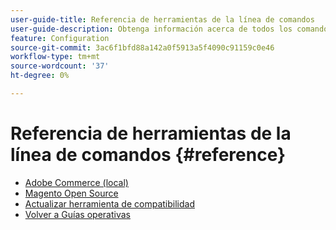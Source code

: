 ```yaml
---
user-guide-title: Referencia de herramientas de la línea de comandos
user-guide-description: Obtenga información acerca de todos los comandos, argumentos y opciones disponibles para las herramientas de línea de comandos de Adobe Commerce y Magento Open Source.
feature: Configuration
source-git-commit: 3ac6f1bfd88a142a0f5913a5f4090c91159c0e46
workflow-type: tm+mt
source-wordcount: '37'
ht-degree: 0%

---
```



# Referencia de herramientas de la línea de comandos {#reference}

- [Adobe Commerce (local)](commerce-on-premises.md)
- [Magento Open Source](magento-open-source.md)
- [Actualizar herramienta de compatibilidad](uct.md)
- [Volver a Guías operativas](https://experienceleague.adobe.com/docs/commerce-operations/operational-guides/home.html)
